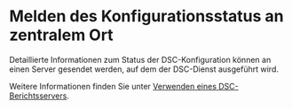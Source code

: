 # Melden des Konfigurationsstatus an zentralem Ort

Detaillierte Informationen zum Status der DSC-Konfiguration können an einen Server gesendet werden, auf dem der DSC-Dienst ausgeführt wird. 

Weitere Informationen finden Sie unter [Verwenden eines DSC-Berichtsservers](https://msdn.microsoft.com/powershell/dsc/reportserver).

<!--HONumber=Oct16_HO1-->


